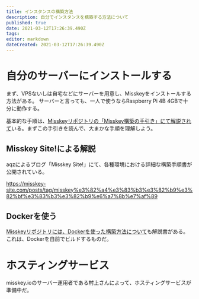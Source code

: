```yaml
---
title: インスタンスの構築方法
description: 自分でインスタンスを構築する方法について
published: true
date: 2021-03-12T17:26:39.490Z
tags: 
editor: markdown
dateCreated: 2021-03-12T17:26:39.490Z
---
```


# 自分のサーバーにインストールする
まず、VPSないしは自宅などにサーバーを用意し、Misskeyをインストールする方法がある。
サーバーと言っても、一人で使うならRaspberry Pi 4B 4GBで十分に動作する。

基本的な手順は、[Misskeyリポジトリの「Misskey構築の手引き」にて解説されて](https://github.com/syuilo/misskey/blob/master/docs/setup.ja.md)いる。まずこの手引きを読んで、大まかな手順を理解しよう。

## Misskey Site!による解説
aqzによるブログ「Misskey Site!」にて、各種環境における詳細な構築手順書が公開されている。

https://misskey-site.com/posts/tag/misskey%e3%82%a4%e3%83%b3%e3%82%b9%e3%82%bf%e3%83%b3%e3%82%b9%e6%a7%8b%e7%af%89

## Dockerを使う
[Misskeyリポジトリには、Dockerを使った構築方法について](https://github.com/syuilo/misskey/blob/develop/docs/docker.ja.md)も解説書がある。これは、Dockerを自前でビルドするものだ。

# ホスティングサービス
misskey.ioのサーバー運用者である村上さんによって、ホスティングサービスが準備中だ。
